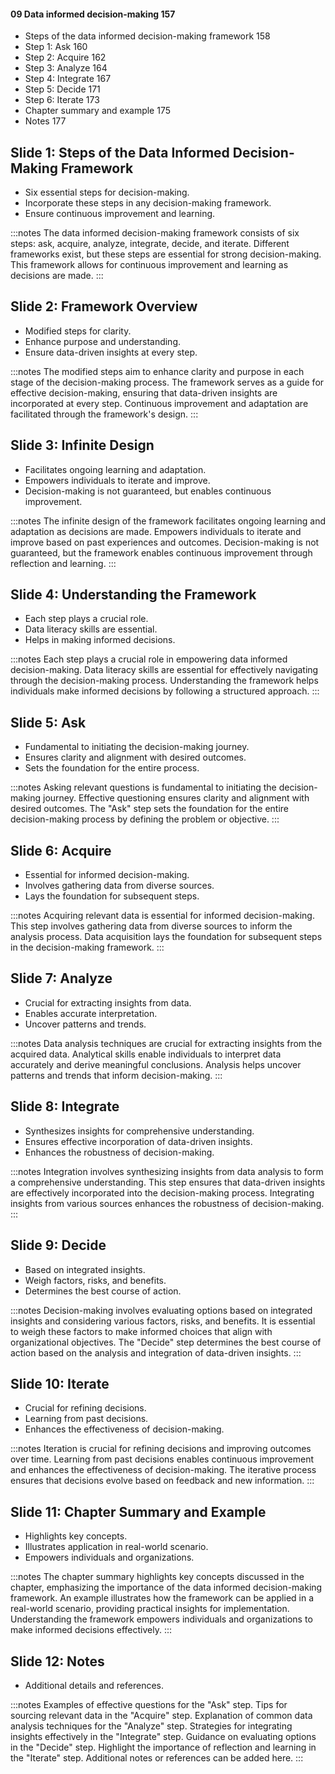#### 09 Data informed decision-making 157
- Steps of the data informed decision-making framework 158
- Step 1: Ask 160
- Step 2: Acquire 162
- Step 3: Analyze 164
- Step 4: Integrate 167
- Step 5: Decide 171
- Step 6: Iterate 173
- Chapter summary and example 175
- Notes 177

## Slide 1: Steps of the Data Informed Decision-Making Framework

- Six essential steps for decision-making.
- Incorporate these steps in any decision-making framework.
- Ensure continuous improvement and learning.

:::notes
The data informed decision-making framework consists of six steps: ask, acquire, analyze, integrate, decide, and iterate. Different frameworks exist, but these steps are essential for strong decision-making. This framework allows for continuous improvement and learning as decisions are made.
:::

## Slide 2: Framework Overview

- Modified steps for clarity.
- Enhance purpose and understanding.
- Ensure data-driven insights at every step.

:::notes
The modified steps aim to enhance clarity and purpose in each stage of the decision-making process. The framework serves as a guide for effective decision-making, ensuring that data-driven insights are incorporated at every step. Continuous improvement and adaptation are facilitated through the framework's design.
:::

## Slide 3: Infinite Design

- Facilitates ongoing learning and adaptation.
- Empowers individuals to iterate and improve.
- Decision-making is not guaranteed, but enables continuous improvement.

:::notes
The infinite design of the framework facilitates ongoing learning and adaptation as decisions are made. Empowers individuals to iterate and improve based on past experiences and outcomes. Decision-making is not guaranteed, but the framework enables continuous improvement through reflection and learning.
:::

## Slide 4: Understanding the Framework

- Each step plays a crucial role.
- Data literacy skills are essential.
- Helps in making informed decisions.

:::notes
Each step plays a crucial role in empowering data informed decision-making. Data literacy skills are essential for effectively navigating through the decision-making process. Understanding the framework helps individuals make informed decisions by following a structured approach.
:::

## Slide 5: Ask

- Fundamental to initiating the decision-making journey.
- Ensures clarity and alignment with desired outcomes.
- Sets the foundation for the entire process.

:::notes
Asking relevant questions is fundamental to initiating the decision-making journey. Effective questioning ensures clarity and alignment with desired outcomes. The "Ask" step sets the foundation for the entire decision-making process by defining the problem or objective.
:::

## Slide 6: Acquire

- Essential for informed decision-making.
- Involves gathering data from diverse sources.
- Lays the foundation for subsequent steps.

:::notes
Acquiring relevant data is essential for informed decision-making. This step involves gathering data from diverse sources to inform the analysis process. Data acquisition lays the foundation for subsequent steps in the decision-making framework.
:::

## Slide 7: Analyze

- Crucial for extracting insights from data.
- Enables accurate interpretation.
- Uncover patterns and trends.

:::notes
Data analysis techniques are crucial for extracting insights from the acquired data. Analytical skills enable individuals to interpret data accurately and derive meaningful conclusions. Analysis helps uncover patterns and trends that inform decision-making.
:::

## Slide 8: Integrate

- Synthesizes insights for comprehensive understanding.
- Ensures effective incorporation of data-driven insights.
- Enhances the robustness of decision-making.

:::notes
Integration involves synthesizing insights from data analysis to form a comprehensive understanding. This step ensures that data-driven insights are effectively incorporated into the decision-making process. Integrating insights from various sources enhances the robustness of decision-making.
:::

## Slide 9: Decide

- Based on integrated insights.
- Weigh factors, risks, and benefits.
- Determines the best course of action.

:::notes
Decision-making involves evaluating options based on integrated insights and considering various factors, risks, and benefits. It is essential to weigh these factors to make informed choices that align with organizational objectives. The "Decide" step determines the best course of action based on the analysis and integration of data-driven insights.
:::

## Slide 10: Iterate

- Crucial for refining decisions.
- Learning from past decisions.
- Enhances the effectiveness of decision-making.

:::notes
Iteration is crucial for refining decisions and improving outcomes over time. Learning from past decisions enables continuous improvement and enhances the effectiveness of decision-making. The iterative process ensures that decisions evolve based on feedback and new information.
:::

## Slide 11: Chapter Summary and Example

- Highlights key concepts.
- Illustrates application in real-world scenario.
- Empowers individuals and organizations.

:::notes
The chapter summary highlights key concepts discussed in the chapter, emphasizing the importance of the data informed decision-making framework. An example illustrates how the framework can be applied in a real-world scenario, providing practical insights for implementation. Understanding the framework empowers individuals and organizations to make informed decisions effectively.
:::

## Slide 12: Notes

- Additional details and references.

:::notes
Examples of effective questions for the "Ask" step. Tips for sourcing relevant data in the "Acquire" step. Explanation of common data analysis techniques for the "Analyze" step. Strategies for integrating insights effectively in the "Integrate" step. Guidance on evaluating options in the "Decide" step. Highlight the importance of reflection and learning in the "Iterate" step. Additional notes or references can be added here.
:::
